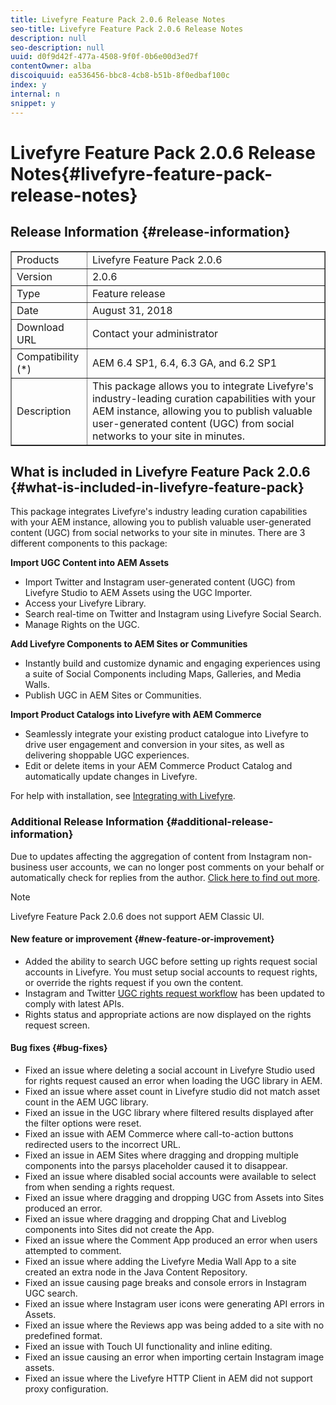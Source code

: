 ```yaml
---
title: Livefyre Feature Pack 2.0.6 Release Notes
seo-title: Livefyre Feature Pack 2.0.6 Release Notes
description: null
seo-description: null
uuid: d0f9d42f-477a-4508-9f0f-0b6e00d3ed7f
contentOwner: alba
discoiquuid: ea536456-bbc8-4cb8-b51b-8f0edbaf100c
index: y
internal: n
snippet: y
---
```


# Livefyre Feature Pack 2.0.6 Release Notes{#livefyre-feature-pack-release-notes}

## Release Information {#release-information}

<table border="1" cellpadding="1" cellspacing="0" width="100%"> 
 <tbody>
  <tr>
   <td>Products</td> 
   <td>Livefyre Feature Pack 2.0.6</td> 
  </tr>
  <tr>
   <td>Version</td> 
   <td>2.0.6</td> 
  </tr>
  <tr>
   <td>Type</td> 
   <td>Feature release</td> 
  </tr>
  <tr>
   <td>Date</td> 
   <td>August 31, 2018</td> 
  </tr>
  <tr>
   <td>Download URL<br /> </td> 
   <td>Contact your administrator</td> 
  </tr>
  <tr>
   <td>Compatibility (*)</td> 
   <td>AEM 6.4 SP1, 6.4, 6.3 GA, and 6.2 SP1</td> 
  </tr>
  <tr>
   <td>Description</td> 
   <td>This package allows you to integrate Livefyre's industry-leading curation capabilities with your AEM instance, allowing you to publish valuable user-generated content (UGC) from social networks to your site in minutes.</td> 
  </tr>
 </tbody>
</table>

## What is included in Livefyre Feature Pack 2.0.6 {#what-is-included-in-livefyre-feature-pack}

This package integrates Livefyre's industry leading curation capabilities with your AEM instance, allowing you to publish valuable user-generated content (UGC) from social networks to your site in minutes. There are 3 different components to this package:

**Import UGC Content into AEM Assets**

* Import Twitter and Instagram user-generated content (UGC) from Livefyre Studio to AEM Assets using the UGC Importer.
* Access your Livefyre Library.
* Search real-time on Twitter and Instagram using Livefyre Social Search.
* Manage Rights on the UGC.

**Add Livefyre Components to AEM Sites or Communities**

* Instantly build and customize dynamic and engaging experiences using a suite of Social Components including Maps, Galleries, and Media Walls.
* Publish UGC in AEM Sites or Communities.

**Import Product Catalogs into Livefyre with AEM Commerce**

* Seamlessly integrate your existing product catalogue into Livefyre to drive user engagement and conversion in your sites, as well as delivering shoppable UGC experiences.
* Edit or delete items in your AEM Commerce Product Catalog and automatically update changes in Livefyre.

For help with installation, see [Integrating with Livefyre](https://helpx.adobe.com/experience-manager/6-4/sites/administering/using/livefyre.html).

### Additional Release Information {#additional-release-information}

Due to updates affecting the aggregation of content from Instagram non-business user accounts, we can no longer post comments on your behalf or automatically check for replies from the author. [Click here to find out more](https://developers.facebook.com/blog/post/2018/04/04/facebook-api-platform-product-changes/).

>[!NOTE]
>
>Livefyre Feature Pack 2.0.6 does not support AEM Classic UI.

#### New feature or improvement {#new-feature-or-improvement}

* Added the ability to search UGC before setting up rights request social accounts in Livefyre. You must setup social accounts to request rights, or override the rights request if you own the content. 
* Instagram and Twitter [UGC rights request workflow](https://helpx.adobe.com/experience-manager/6-4/sites/administering/using/livefyre.html) has been updated to comply with latest APIs.
* Rights status and appropriate actions are now displayed on the rights request screen.

#### Bug fixes {#bug-fixes}

* Fixed an issue where deleting a social account in Livefyre Studio used for rights request caused an error when loading the UGC library in AEM. 
* Fixed an issue where asset count in Livefyre studio did not match asset count in the AEM UGC library. 
* Fixed an issue in the UGC library where filtered results displayed after the filter options were reset. 
* Fixed an issue with AEM Commerce where call-to-action buttons redirected users to the incorrect URL. 
* Fixed an issue in AEM Sites where dragging and dropping multiple components into the parsys placeholder caused it to disappear. 
* Fixed an issue where disabled social accounts were available to select from when sending a rights request.
* Fixed an issue where dragging and dropping UGC from Assets into Sites produced an error.
* Fixed an issue where dragging and dropping Chat and Liveblog components into Sites did not create the App.
* Fixed an issue where the Comment App produced an error when users attempted to comment. 
* Fixed an issue where adding the Livefyre Media Wall App to a site created an extra node in the Java Content Repository.
* Fixed an issue causing page breaks and console errors in Instagram UGC search.
* Fixed an issue where Instagram user icons were generating API errors in Assets. 
* Fixed an issue where the Reviews app was being added to a site with no predefined format. 
* Fixed an issue with Touch UI functionality and inline editing.
* Fixed an issue causing an error when importing certain Instagram image assets.
* Fixed an issue where the Livefyre HTTP Client in AEM did not support proxy configuration.

